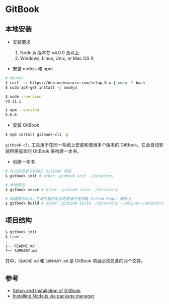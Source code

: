 # GitBook

## 本地安装

* 安装要求

    1. Node.js 版本在 v4.0.0 及以上
    2. Windows, Linux, Unix, or Mac OS X

* 安装 nodejs 和 npm

```sh
# Ubuntu
$ curl -sL https://deb.nodesource.com/setup_8.x | sudo -E bash -
$ sudo apt-get install -y nodejs

$ node --version
v8.11.1

$ npm --version
5.6.0
```

* 安装 GitBook

```sh
$ npm install gitbook-cli -g
```

`gitbook-cli` 工具用于在同一系统上安装和使用多个版本的 GitBook。它会自动安装所需版本的 GitBook 来构建一本书。

* 创建一本书

```sh
# 在当前目录下初始化 GitBook 项目
$ gitbook init # other: gitbook init ./directory

# 本地预览
$ gitbook serve # other: gitbook serve ./directory

# 构建静态站点，生成的静态站点可直接托管搭载 Github Pages 服务上
$ gitbook build # other: gitbook build ./directory --output=./outputFolder
```

## 项目结构

```sh
$ gitbook init
$ tree .
.
├── README.md
└── SUMMARY.md
```

其中，`README.md` 和 `SUMMARY.md` 是 GitBook 项目必须包含的两个文件。

## 参考

* [Setup and Installation of GitBook](https://github.com/GitbookIO/gitbook/blob/master/docs/setup.md)
* [Installing Node.js via package manager](https://nodejs.org/en/download/package-manager)
